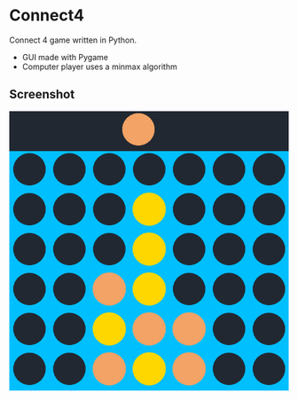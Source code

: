 # Connect4
Connect 4 game written in Python.

* GUI made with Pygame
* Computer player uses a minmax algorithm


## Screenshot
![Screenshot](connect4.png)